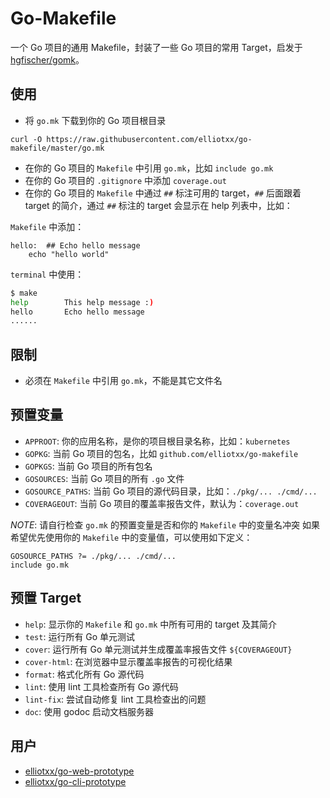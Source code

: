 # Go-Makefile

一个 Go 项目的通用 Makefile，封装了一些 Go 项目的常用 Target，启发于 [hgfischer/gomk](https://github.com/hgfischer/gomk)。

## 使用
* 将 `go.mk` 下载到你的 Go 项目根目录
```
curl -O https://raw.githubusercontent.com/elliotxx/go-makefile/master/go.mk
```
* 在你的 Go 项目的 `Makefile` 中引用 `go.mk`，比如 `include go.mk`
* 在你的 Go 项目的 `.gitignore` 中添加 `coverage.out`
* 在你的 Go 项目的 `Makefile` 中通过 `##` 标注可用的 target，`##` 后面跟着 target 的简介，通过 `##` 标注的 target 会显示在 help 列表中，比如：

`Makefile` 中添加：
```
hello:  ## Echo hello message
	echo "hello world"
```
`terminal` 中使用：
```bash
$ make
help        This help message :)
hello       Echo hello message
......
```

## 限制
* 必须在 `Makefile` 中引用 `go.mk`，不能是其它文件名

## 预置变量
* `APPROOT`: 你的应用名称，是你的项目根目录名称，比如：`kubernetes`
* `GOPKG`: 当前 Go 项目的包名，比如 `github.com/elliotxx/go-makefile`
* `GOPKGS`: 当前 Go 项目的所有包名
* `GOSOURCES`: 当前 Go 项目的所有 `.go` 文件
* `GOSOURCE_PATHS`: 当前 Go 项目的源代码目录，比如：`./pkg/... ./cmd/...`
* `COVERAGEOUT`: 当前 Go 项目的覆盖率报告文件，默认为：`coverage.out`

*NOTE*: 请自行检查 `go.mk` 的预置变量是否和你的 `Makefile` 中的变量名冲突
如果希望优先使用你的 `Makefile` 中的变量值，可以使用如下定义：
```
GOSOURCE_PATHS ?= ./pkg/... ./cmd/...
include go.mk
```

## 预置 Target
* `help`: 显示你的 `Makefile` 和 `go.mk` 中所有可用的 target 及其简介
* `test`: 运行所有 Go 单元测试
* `cover`: 运行所有 Go 单元测试并生成覆盖率报告文件 `${COVERAGEOUT}`
* `cover-html`: 在浏览器中显示覆盖率报告的可视化结果
* `format`: 格式化所有 Go 源代码
* `lint`: 使用 lint 工具检查所有 Go 源代码
* `lint-fix`: 尝试自动修复 lint 工具检查出的问题
* `doc`: 使用 godoc 启动文档服务器

## 用户
* [elliotxx/go-web-prototype](https://github.com/elliotxx/go-web-prototype)
* [elliotxx/go-cli-prototype](https://github.com/elliotxx/go-cli-prototype)